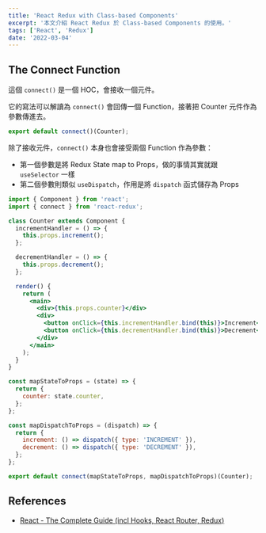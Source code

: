```yaml
---
title: 'React Redux with Class-based Components'
excerpt: '本文介紹 React Redux 於 Class-based Components 的使用。'
tags: ['React', 'Redux']
date: '2022-03-04'
---
```


## The Connect Function

這個 `connect()` 是一個 HOC，會接收一個元件。

它的寫法可以解讀為 `connect()` 會回傳一個 Function，接著把 Counter 元件作為參數傳進去。

```jsx
export default connect()(Counter);
```

除了接收元件，`connect()` 本身也會接受兩個 Function 作為參數：

- 第一個參數是將 Redux State map to Props，做的事情其實就跟 `useSelector` 一樣
- 第二個參數則類似 `useDispatch`，作用是將 `dispatch` 函式儲存為 Props

```jsx
import { Component } from 'react';
import { connect } from 'react-redux';

class Counter extends Component {
  incrementHandler = () => {
    this.props.increment();
  };

  decrementHandler = () => {
    this.props.decrement();
  };

  render() {
    return (
      <main>
        <div>{this.props.counter}</div>
        <div>
          <button onClick={this.incrementHandler.bind(this)}>Increment</button>
          <button onClick={this.decrementHandler.bind(this)}>Decrement</button>
        </div>
      </main>
    );
  }
}

const mapStateToProps = (state) => {
  return {
    counter: state.counter,
  };
};

const mapDispatchToProps = (dispatch) => {
  return {
    increment: () => dispatch({ type: 'INCREMENT' }),
    decrement: () => dispatch({ type: 'DECREMENT' }),
  };
};

export default connect(mapStateToProps, mapDispatchToProps)(Counter);
```

## References

- [React - The Complete Guide (incl Hooks, React Router, Redux)](https://www.udemy.com/course/react-the-complete-guide-incl-redux/)
